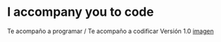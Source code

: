 # I accompany you to code
Te acompaño a programar / Te acompaño a codificar
Versión 1.0
[imagen](https://github.com/joellerena/I_accompany_you_to_code/blob/master/images/MEDs.png)
